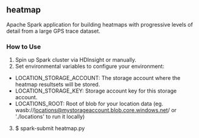 ## heatmap

Apache Spark application for building heatmaps with progressive levels of detail from a large GPS trace dataset.

### How to Use

1. Spin up Spark cluster via HDInsight or manually.
2. Set environmental variables to configure your environment:
* LOCATION_STORAGE_ACCOUNT: The storage account where the heatmap resultsets will be stored.
* LOCATION_STORAGE_KEY: Storage account key for this storage account.
* LOCATIONS_ROOT: Root of blob for your location data (eg. wasb://locations@mystorageaccount.blob.core.windows.net/ or './locations' to run it locally)
3. $ spark-submit heatmap.py
